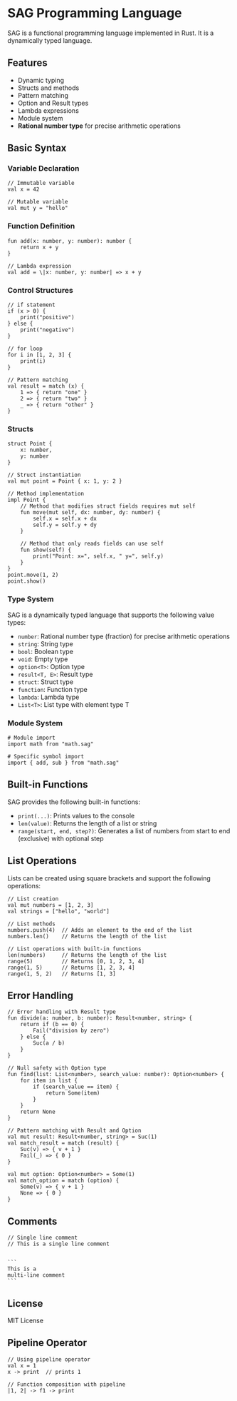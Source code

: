 # SAG Programming Language

SAG is a functional programming language implemented in Rust. It is a dynamically typed language.

## Features

- Dynamic typing
- Structs and methods
- Pattern matching
- Option and Result types
- Lambda expressions
- Module system
- **Rational number type** for precise arithmetic operations

## Basic Syntax

### Variable Declaration

```sag
// Immutable variable
val x = 42

// Mutable variable
val mut y = "hello"
```

### Function Definition

```sag
fun add(x: number, y: number): number {
    return x + y
}

// Lambda expression
val add = \|x: number, y: number| => x + y
```

### Control Structures

```sag
// if statement
if (x > 0) {
    print("positive")
} else {
    print("negative")
}

// for loop
for i in [1, 2, 3] {
    print(i)
}

// Pattern matching
val result = match (x) {
    1 => { return "one" }
    2 => { return "two" }
    _ => { return "other" }
}
```

### Structs

```sag
struct Point {
    x: number,
    y: number
}

// Struct instantiation
val mut point = Point { x: 1, y: 2 }

// Method implementation
impl Point {
    // Method that modifies struct fields requires mut self
    fun move(mut self, dx: number, dy: number) {
        self.x = self.x + dx
        self.y = self.y + dy
    }

    // Method that only reads fields can use self
    fun show(self) {
        print("Point: x=", self.x, " y=", self.y)
    }
}
point.move(1, 2)
point.show()
```

### Type System

SAG is a dynamically typed language that supports the following value types:

- `number`: Rational number type (fraction) for precise arithmetic operations
- `string`: String type
- `bool`: Boolean type
- `void`: Empty type
- `option<T>`: Option type
- `result<T, E>`: Result type
- `struct`: Struct type
- `function`: Function type
- `lambda`: Lambda type
- `List<T>`: List type with element type T

### Module System

```sag
# Module import
import math from "math.sag"

# Specific symbol import
import { add, sub } from "math.sag"
```

## Built-in Functions

SAG provides the following built-in functions:

- `print(...)`: Prints values to the console
- `len(value)`: Returns the length of a list or string
- `range(start, end, step?)`: Generates a list of numbers from start to end (exclusive) with optional step

## List Operations

Lists can be created using square brackets and support the following operations:

```sag
// List creation
val mut numbers = [1, 2, 3]
val strings = ["hello", "world"]

// List methods
numbers.push(4)  // Adds an element to the end of the list
numbers.len()    // Returns the length of the list

// List operations with built-in functions
len(numbers)     // Returns the length of the list
range(5)         // Returns [0, 1, 2, 3, 4]
range(1, 5)      // Returns [1, 2, 3, 4]
range(1, 5, 2)   // Returns [1, 3]
```

## Error Handling

```sag
// Error handling with Result type
fun divide(a: number, b: number): Result<number, string> {
    return if (b == 0) {
        Fail("division by zero")
    } else {
        Suc(a / b)
    }
}

// Null safety with Option type
fun find(list: List<number>, search_value: number): Option<number> {
    for item in list {
        if (search_value == item) {
            return Some(item)
        }
    }
    return None
}

// Pattern matching with Result and Option
val mut result: Result<number, string> = Suc(1)
val match_result = match (result) {
    Suc(v) => { v + 1 }
    Fail(_) => { 0 }
}

val mut option: Option<number> = Some(1)
val match_option = match (option) {
    Some(v) => { v + 1 }
    None => { 0 }
}
```

## Comments

````sag
// Single line comment
// This is a single line comment


``` 
This is a
multi-line comment
``` 
````
## License

MIT License

## Pipeline Operator

```sag
// Using pipeline operator
val x = 1
x -> print  // prints 1

// Function composition with pipeline
|1, 2| -> f1 -> print
```
